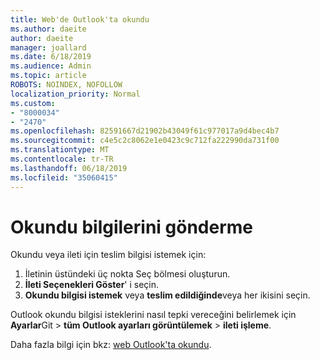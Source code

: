 ```yaml
---
title: Web'de Outlook'ta okundu
ms.author: daeite
author: daeite
manager: joallard
ms.date: 6/18/2019
ms.audience: Admin
ms.topic: article
ROBOTS: NOINDEX, NOFOLLOW
localization_priority: Normal
ms.custom:
- "8000034"
- "2470"
ms.openlocfilehash: 82591667d21902b43049f61c977017a9d4bec4b7
ms.sourcegitcommit: c4e5c2c8062e1e0423c9c712fa222990da731f00
ms.translationtype: MT
ms.contentlocale: tr-TR
ms.lasthandoff: 06/18/2019
ms.locfileid: "35060415"
---
```

# <a name="read-receipts"></a>Okundu bilgilerini gönderme

Okundu veya ileti için teslim bilgisi istemek için:

1. İletinin üstündeki üç nokta Seç bölmesi oluşturun.
1. **İleti Seçenekleri Göster**' i seçin.
1. **Okundu bilgisi istemek** veya **teslim edildiğinde**veya her ikisini seçin.

Outlook okundu bilgisi isteklerini nasıl tepki vereceğini belirlemek için **Ayarlar**Git > **tüm Outlook ayarları görüntülemek** > **ileti işleme**.

Daha fazla bilgi için bkz: [web Outlook'ta okundu](https://support.office.com/article/e09af74d-3519-45fc-a680-37a538a92157).